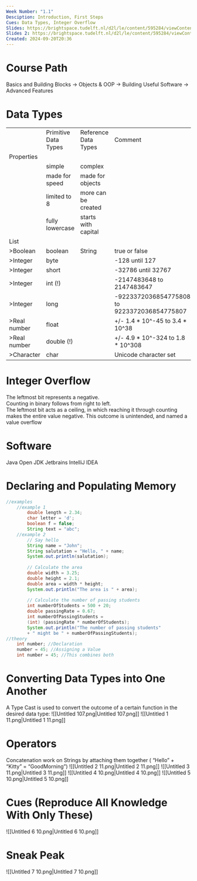 ```yaml
---
Week Number: "1.1"
Desciption: Introduction, First Steps
Cues: Data Types, Integer Overflow
Slides: https://brightspace.tudelft.nl/d2l/le/content/595284/viewContent/3471900/View
Slides 2: https://brightspace.tudelft.nl/d2l/le/content/595284/viewContent/3236121/View
Created: 2024-09-20T20:36
---
```

# Course Path
Basics and Building Blocks → Objects & OOP → Building Useful Software → Advanced Features
# Data Types
|   |   |   |   |
|---|---|---|---|
||Primitive Data Types|Reference Data Types|Comment|
|Properties||||
||simple|complex||
||made for speed|made for objects||
||limited to 8|more can be created||
||fully lowercase|starts with capital||
|List||||
|>Boolean|boolean|String|true or false|
|>Integer|byte||-128 until 127|
|>Integer|short||-32786 until 32767|
|>Integer|int (!)||-2147483648 to 2147483647|
|>Integer|long||-9223372036854775808 to  <br>9223372036854775807|
|>Real number|float||+/- 1.4 * 10^-45 to 3.4 * 10^38|
|>Real number|double (!)||+/- 4.9 * 10^-324 to 1.8 * 10^308|
|>Character|char||Unicode character set|
# Integer Overflow
The leftmost bit represents a negative.  
Counting in binary follows from right to left.  
The leftmost bit acts as a ceiling, in which reaching it through counting makes the entire value negative.
This outcome is unintended, and named a value overflow
  
# Software
Java Open JDK
Jetbrains IntelliJ IDEA
  
# Declaring and Populating Memory
```Java
//examples
	//example 1
		double length = 2.34;
		char letter = 'd';
		boolean f = false;
		String text = "abc";
	//example 2
		// Say hello
		String name = "John";
		String salutation = "Hello, " + name;
		System.out.println(salutation);
		
		// Calculate the area
		double width = 3.25;
		double height = 2.1;
		double area = width * height;
		System.out.println("The area is " + area);
		
		// Calculate the number of passing students
		int numberOfStudents = 500 + 20;
		double passingRate = 0.67;
		int numberOfPassingStudents =
		(int) (passingRate * numberOfStudents);
		System.out.println("The number of passing students"
		+ " might be " + numberOfPassingStudents);
//theory
	int number; //Declaration
	number = 45; //Assigning a Value
	int number = 45; //This combines both
```
  
# Converting Data Types into One Another
A Type Cast is used to convert the outcome of a certain function in the desired data type:
![[Untitled 107.png|Untitled 107.png]]
![[Untitled 1 11.png|Untitled 1 11.png]]
# Operators
Concatenation work on Strings by attaching them together ( “Hello” + “Kitty” = “GoodMorning”)
![[Untitled 2 11.png|Untitled 2 11.png]]
![[Untitled 3 11.png|Untitled 3 11.png]]
![[Untitled 4 10.png|Untitled 4 10.png]]
![[Untitled 5 10.png|Untitled 5 10.png]]
# Cues (Reproduce All Knowledge With Only These)
![[Untitled 6 10.png|Untitled 6 10.png]]
# Sneak Peak
  
![[Untitled 7 10.png|Untitled 7 10.png]]